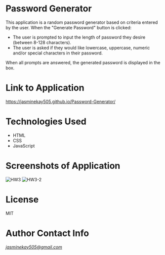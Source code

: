 # Password Generator

This application is a random password generator based on criteria entered by the user.  When the "Generate Password" button is clicked:
  * The user is prompted to input the length of password they desire (between 8-128 characters).
  * The user is asked if they would like lowercase, uppercase, numeric and/or special characters in their password. 

When all prompts are answered, the generated password is displayed in the box. 

# Link to Application
https://jasminekay505.github.io/Password-Generator/

# Technologies Used
  * HTML 
  * CSS
  * JavaScript
  
# Screenshots of Application
![HW3](https://user-images.githubusercontent.com/74380703/104366538-c16fdb80-54d6-11eb-8a34-683095899ec0.PNG)
![HW3-2](https://user-images.githubusercontent.com/74380703/104366539-c2087200-54d6-11eb-8a5f-365cdfdf7fce.PNG)

# License 
MIT

# Author Contact Info
*jasminekay505@gmail.com*


